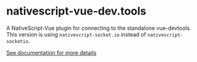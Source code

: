 # nativescript-vue-dev.tools

A NativeScript-Vue plugin for connecting to the standalone vue-devtools.
This version is using `nativescript-socket.io` instead of `nativescript-socketio`.

[See documentation for more details](https://nativescript-vue.org/en/docs/getting-started/vue-devtools/)
